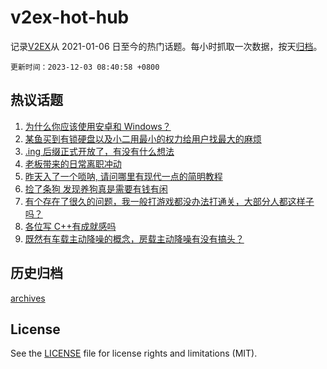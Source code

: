 # v2ex-hot-hub

 记录[V2EX](https://www.v2ex.com/)从 2021-01-06 日至今的热门话题。每小时抓取一次数据，按天[归档](archives)。

`更新时间：2023-12-03 08:40:58 +0800`

## 热议话题

1. [为什么你应该使用安卓和 Windows？](https://www.v2ex.com/t/997060)
1. [某鱼买到有锁硬盘以及小二用最小的权力给用户找最大的麻烦](https://www.v2ex.com/t/997141)
1. [.ing 后缀正式开放了，有没有什么想法](https://www.v2ex.com/t/997053)
1. [老板带来的日常离职冲动](https://www.v2ex.com/t/997026)
1. [昨天入了一个唢呐, 请问哪里有现代一点的简明教程](https://www.v2ex.com/t/997032)
1. [捡了条狗 发现养狗真是需要有钱有闲](https://www.v2ex.com/t/997075)
1. [有个存在了很久的问题，我一般打游戏都没办法打通关，大部分人都这样子吗？](https://www.v2ex.com/t/997107)
1. [各位写 C++有成就感吗](https://www.v2ex.com/t/997106)
1. [既然有车载主动降噪的概念，房载主动降噪有没有搞头？](https://www.v2ex.com/t/997021)

## 历史归档

[archives](archives)

## License

See the [LICENSE](LICENSE) file for license rights and limitations (MIT).
